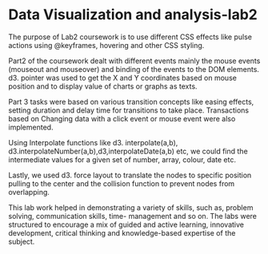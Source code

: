 # Data Visualization and analysis-lab2
The purpose of Lab2 coursework is to use different CSS effects like pulse actions using @keyframes, hovering
and other CSS styling.

Part2 of the coursework dealt with different events mainly the mouse events (mouseout 
and mouseover) and binding of the events to the DOM elements.  
d3. pointer was used to get the X and Y coordinates based on mouse position and 
to display value of charts or graphs as texts. 

Part 3 tasks were based on various transition concepts like easing effects, setting duration and delay time for transitions to take place. 
Transactions based on Changing data with a click event or mouse event were also implemented.

Using Interpolate functions like d3. interpolate(a,b), d3.interpolateNumber(a,b),d3,interpolateDate(a,b) etc, we could find the intermediate values for a given set of 
number, array, colour, date etc. 

Lastly, we used d3. force layout to translate the nodes to specific position pulling 
to the center and the collision function to prevent nodes from overlapping.

This lab work helped in demonstrating a variety of skills, such as, problem solving, communication skills, time-
management and so on. The labs were structured to encourage a mix of guided and active learning, innovative
development, critical thinking and knowledge-based expertise of the subject.
